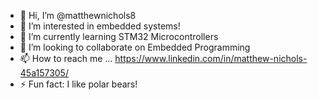 - 👋 Hi, I’m @matthewnichols8
- 👀 I’m interested in embedded systems!
- 🌱 I’m currently learning STM32 Microcontrollers
- 💞️ I’m looking to collaborate on Embedded Programming
- 📫 How to reach me ... https://www.linkedin.com/in/matthew-nichols-45a157305/ 
- ⚡ Fun fact: I like polar bears!

<!---
matthewnichols8/matthewnichols8 is a ✨ special ✨ repository because its `README.md` (this file) appears on your GitHub profile.
You can click the Preview link to take a look at your changes.
--->
